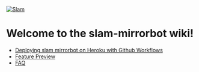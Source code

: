 [![Slam](https://telegra.ph/file/9c9b200b4a6d18aec899c.jpg)](https://youtu.be/Pk_TthHfLeE)
# Welcome to the slam-mirrorbot wiki!
- [Deploying slam mirrorbot on Heroku with Github Workflows](https://github.com/SlamDevs/slam-mirrorbot/wiki/Deploying-slam-mirrorbot-on-Heroku-with-Github-Workflows)
- [Feature Preview](https://github.com/SlamDevs/slam-mirrorbot/wiki/Feature-Preview)
- [FAQ](https://github.com/SlamDevs/slam-mirrorbot/wiki/FAQ)